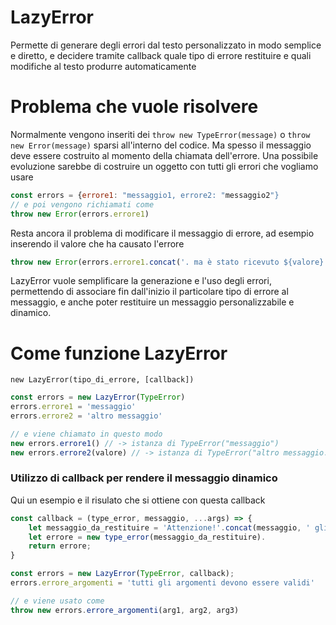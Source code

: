 # LazyError
 Permette di generare degli errori dal testo personalizzato in modo semplice e diretto, e decidere tramite callback quale tipo di errore restituire e quali modifiche al testo produrre automaticamente

# Problema che vuole risolvere
Normalmente vengono inseriti dei `throw new TypeError(message)` o `throw new Error(message)` sparsi all'interno del codice. Ma spesso il messaggio deve essere costruito al momento della chiamata dell'errore. Una possibile evoluzione sarebbe di costruire un oggetto con tutti gli errori che vogliamo usare
```js
const errors = {errore1: "messaggio1, errore2: "messaggio2"}
// e poi vengono richiamati come
throw new Error(errors.errore1)
```
Resta ancora il problema di modificare il messaggio di errore, ad esempio inserendo il valore che ha causato l'errore
```js
throw new Error(errors.errore1.concat('. ma è stato ricevuto ${valore}'))
```

LazyError vuole semplificare la generazione e l'uso degli errori, permettendo di associare fin dall'inizio il particolare tipo di errore al messaggio, e anche poter restituire un messaggio personalizzabile e dinamico.

# Come funzione LazyError
`new LazyError(tipo_di_errore, [callback])`
```js
const errors = new LazyError(TypeError)
errors.errore1 = 'messaggio'
errors.errore2 = 'altro messaggio'

// e viene chiamato in questo modo
new errors.errore1() // -> istanza di TypeError("messaggio")
new errors.errore2(valore) // -> istanza di TypeError("altro messaggio. Ricevuto ${valore}")
```

### Utilizzo di callback per rendere il messaggio dinamico
Qui un esempio e il risulato che si ottiene con questa callback
```js
const callback = (type_error, messaggio, ...args) => {
    let messaggio_da_restituire = 'Attenzione!'.concat(messaggio, ' gli argomenti erano ${...args}')
    let errore = new type_error(messaggio_da_restituire).
    return errore;
}

const errors = new LazyError(TypeError, callback);
errors.errore_argomenti = 'tutti gli argomenti devono essere validi'

// e viene usato come
throw new errors.errore_argomenti(arg1, arg2, arg3)
```
